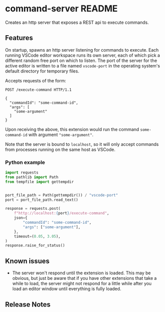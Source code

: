 # command-server README

Creates an http server that exposes a REST api to execute commands. 

## Features

On startup, spawns an http server listening for commands to execute. Each
running VSCode editor workspace runs its own server, each of which pick a
different random free port on which to listen.
The port of the server for the active editor is written to a file named
`vscode-port` in the operating system's default directory for temporary files.

Accepts requests of the form:

```http
POST /execute-command HTTP/1.1

{
  "commandId": "some-command-id",
  "args": [
    "some-argument"
  ]
}
```

Upon receiving the above, this extension would run the command
`some-command-id` with argument `"some-argument"`.

Note that the server is bound to `localhost`, so it will only accept commands
from processes running on the same host as VSCode.

### Python example

```py
import requests
from pathlib import Path
from tempfile import gettempdir


port_file_path = Path(gettempdir()) / "vscode-port"
port = port_file_path.read_text()

response = requests.post(
    f"http://localhost:{port}/execute-command",
    json={
        "commandId": "some-command-id",
        "args": ["some-argument"],
    },
    timeout=(0.05, 3.05),
)
response.raise_for_status()
```

## Known issues

- The server won't respond until the extension is loaded.  This may be obvious,
  but just be aware that if you have other extensions that take a while to
  load, the server might not respond for a little while after you load an
  editor window until everything is fully loaded.

## Release Notes

